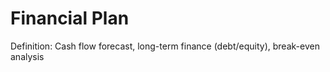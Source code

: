# Financial Plan

Definition: Cash flow forecast, long-term finance (debt/equity), break-even analysis